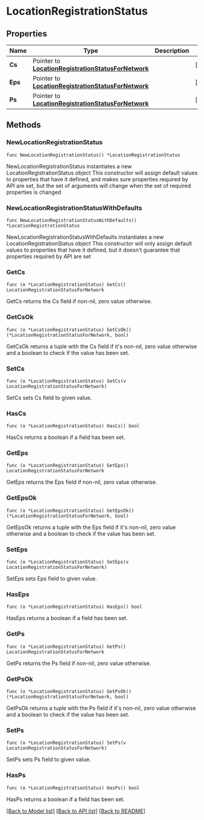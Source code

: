 # LocationRegistrationStatus

## Properties

Name | Type | Description | Notes
------------ | ------------- | ------------- | -------------
**Cs** | Pointer to [**LocationRegistrationStatusForNetwork**](LocationRegistrationStatusForNetwork.md) |  | [optional] 
**Eps** | Pointer to [**LocationRegistrationStatusForNetwork**](LocationRegistrationStatusForNetwork.md) |  | [optional] 
**Ps** | Pointer to [**LocationRegistrationStatusForNetwork**](LocationRegistrationStatusForNetwork.md) |  | [optional] 

## Methods

### NewLocationRegistrationStatus

`func NewLocationRegistrationStatus() *LocationRegistrationStatus`

NewLocationRegistrationStatus instantiates a new LocationRegistrationStatus object
This constructor will assign default values to properties that have it defined,
and makes sure properties required by API are set, but the set of arguments
will change when the set of required properties is changed

### NewLocationRegistrationStatusWithDefaults

`func NewLocationRegistrationStatusWithDefaults() *LocationRegistrationStatus`

NewLocationRegistrationStatusWithDefaults instantiates a new LocationRegistrationStatus object
This constructor will only assign default values to properties that have it defined,
but it doesn't guarantee that properties required by API are set

### GetCs

`func (o *LocationRegistrationStatus) GetCs() LocationRegistrationStatusForNetwork`

GetCs returns the Cs field if non-nil, zero value otherwise.

### GetCsOk

`func (o *LocationRegistrationStatus) GetCsOk() (*LocationRegistrationStatusForNetwork, bool)`

GetCsOk returns a tuple with the Cs field if it's non-nil, zero value otherwise
and a boolean to check if the value has been set.

### SetCs

`func (o *LocationRegistrationStatus) SetCs(v LocationRegistrationStatusForNetwork)`

SetCs sets Cs field to given value.

### HasCs

`func (o *LocationRegistrationStatus) HasCs() bool`

HasCs returns a boolean if a field has been set.

### GetEps

`func (o *LocationRegistrationStatus) GetEps() LocationRegistrationStatusForNetwork`

GetEps returns the Eps field if non-nil, zero value otherwise.

### GetEpsOk

`func (o *LocationRegistrationStatus) GetEpsOk() (*LocationRegistrationStatusForNetwork, bool)`

GetEpsOk returns a tuple with the Eps field if it's non-nil, zero value otherwise
and a boolean to check if the value has been set.

### SetEps

`func (o *LocationRegistrationStatus) SetEps(v LocationRegistrationStatusForNetwork)`

SetEps sets Eps field to given value.

### HasEps

`func (o *LocationRegistrationStatus) HasEps() bool`

HasEps returns a boolean if a field has been set.

### GetPs

`func (o *LocationRegistrationStatus) GetPs() LocationRegistrationStatusForNetwork`

GetPs returns the Ps field if non-nil, zero value otherwise.

### GetPsOk

`func (o *LocationRegistrationStatus) GetPsOk() (*LocationRegistrationStatusForNetwork, bool)`

GetPsOk returns a tuple with the Ps field if it's non-nil, zero value otherwise
and a boolean to check if the value has been set.

### SetPs

`func (o *LocationRegistrationStatus) SetPs(v LocationRegistrationStatusForNetwork)`

SetPs sets Ps field to given value.

### HasPs

`func (o *LocationRegistrationStatus) HasPs() bool`

HasPs returns a boolean if a field has been set.


[[Back to Model list]](../README.md#documentation-for-models) [[Back to API list]](../README.md#documentation-for-api-endpoints) [[Back to README]](../README.md)


